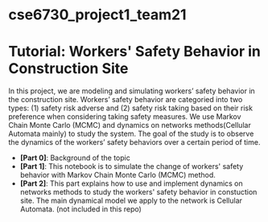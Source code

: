 # cse6730_project1_team21

# Tutorial: Workers' Safety Behavior in Construction Site

In this project, we are modeling and simulating workers’ safety behavior in the construction site. Workers’  safety behavior are categoried into two types: (1) safety risk adverse and (2) safety risk taking based on their risk preference when considering taking safety measures. We use Markov Chain Monte Carlo (MCMC) and dynamics on networks methods(Cellular Automata mainly) to study the system. The goal of the study is to observe the dynamics of the workers’ safety behaviors over a certain period of time.


* **[Part 0]**: Background of the topic 
* **[Part 1]**: This notebook is to simulate the change of workers' safety behavior with Markov Chain Monte Carlo (MCMC) method. 
* **[Part 2]**: This part explains how to use and implement dynamics on networks methods to study the workers' safety behavior in constuction site. The main dynamical model we apply to the network is Cellular Automata. (not included in this repo)